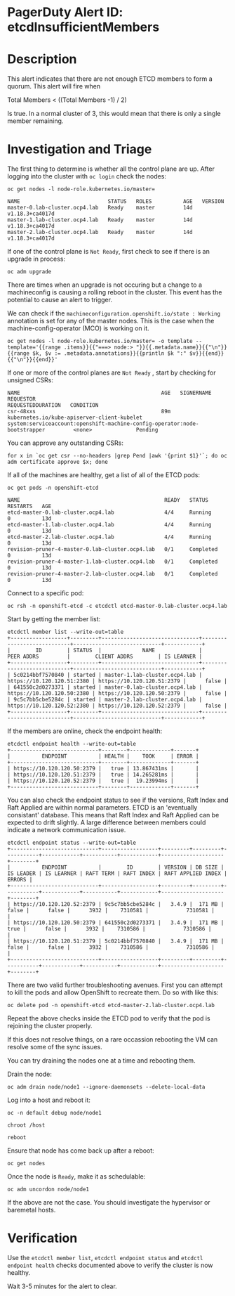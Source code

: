 # PagerDuty Alert ID: etcdInsufficientMembers
# Description
This alert indicates that there are not enough ETCD members to form a quorum. This alert will fire when 

Total Members < ((Total Members -1) / 2)

Is true. In a normal cluster of 3, this would mean that there is only a single member remaining.

# Investigation and Triage

The first thing to determine is whether all the control plane are up. After logging into the cluster with `oc login` check the nodes:

```
oc get nodes -l node-role.kubernetes.io/master=

NAME                            STATUS   ROLES          AGE   VERSION
master-0.lab-cluster.ocp4.lab   Ready    master         14d   v1.18.3+ca4017d
master-1.lab-cluster.ocp4.lab   Ready    master         14d   v1.18.3+ca4017d
master-2.lab-cluster.ocp4.lab   Ready    master         14d   v1.18.3+ca4017d
```

If one of the control plane is `Not Ready`, first check to see if there is an upgrade in process:

```
oc adm upgrade
```

There are times when an upgrade is not occuring but a change to a machineconfig is causing a rolling reboot in the cluster. This event has the potential to cause an alert to trigger.

We can check if the `machineconfiguration.openshift.io/state : Working` annotation is set for any of the master nodes. This is the case when the machine-config-operator (MCO) is working on it.

```
oc get nodes -l node-role.kubernetes.io/master= -o template --template='{{range .items}}{{"===> node:> "}}{{.metadata.name}}{{"\n"}}{{range $k, $v := .metadata.annotations}}{{println $k ":" $v}}{{end}}{{"\n"}}{{end}}'
```


If one or more of the control planes are `Not Ready` , start by checking for unsigned CSRs:

```
NAME                                             AGE   SIGNERNAME                                    REQUESTOR                                                                         REQUESTEDDURATION   CONDITION
csr-48xxs                                        89m   kubernetes.io/kube-apiserver-client-kubelet   system:serviceaccount:openshift-machine-config-operator:node-bootstrapper         <none>              Pending
```

You can approve any outstanding CSRs:

```
for x in `oc get csr --no-headers |grep Pend |awk '{print $1}'`; do oc adm certificate approve $x; done
```

If all of the machines are healthy, get a list of all of the ETCD pods: 

```
oc get pods -n openshift-etcd

NAME                                              READY   STATUS      RESTARTS   AGE
etcd-master-0.lab-cluster.ocp4.lab                4/4     Running     0          13d
etcd-master-1.lab-cluster.ocp4.lab                4/4     Running     0          13d
etcd-master-2.lab-cluster.ocp4.lab                4/4     Running     0          13d
revision-pruner-4-master-0.lab-cluster.ocp4.lab   0/1     Completed   0          13d
revision-pruner-4-master-1.lab-cluster.ocp4.lab   0/1     Completed   0          13d
revision-pruner-4-master-2.lab-cluster.ocp4.lab   0/1     Completed   0          13d
```

Connect to a specific pod:

```
oc rsh -n openshift-etcd -c etcdctl etcd-master-0.lab-cluster.ocp4.lab
```

Start by getting the member list:

```
etcdctl member list --write-out=table
+------------------+---------+-------------------------------+----------------------------+----------------------------+------------+
|        ID        | STATUS  |             NAME              |         PEER ADDRS         |        CLIENT ADDRS        | IS LEARNER |
+------------------+---------+-------------------------------+----------------------------+----------------------------+------------+
| 5c0214bbf7570840 | started | master-1.lab-cluster.ocp4.lab | https://10.120.120.51:2380 | https://10.120.120.51:2379 |      false |
| 641550c2d0273371 | started | master-0.lab-cluster.ocp4.lab | https://10.120.120.50:2380 | https://10.120.120.50:2379 |      false |
| 9c5c7bb5cbe5284c | started | master-2.lab-cluster.ocp4.lab | https://10.120.120.52:2380 | https://10.120.120.52:2379 |      false |
+------------------+---------+-------------------------------+----------------------------+----------------------------+------------+
```

If the members are online, check the endpoint health:

```
etcdctl endpoint health --write-out=table
+----------------------------+--------+-------------+-------+
|          ENDPOINT          | HEALTH |    TOOK     | ERROR |
+----------------------------+--------+-------------+-------+
| https://10.120.120.50:2379 |   true | 13.867431ms |       |
| https://10.120.120.51:2379 |   true | 14.265281ms |       |
| https://10.120.120.52:2379 |   true |  19.23994ms |       |
+----------------------------+--------+-------------+-------+

```

You can also check the endpoint status to see if the versions, Raft Index and Raft Applied are within normal parameters. ETCD is an 'eventually consistant' database. This means that Raft Index and Raft Applied can be expected to drift slightly. A large difference between members could indicate a network communication issue.

```
etcdctl endpoint status --write-out=table
+----------------------------+------------------+---------+---------+-----------+------------+-----------+------------+--------------------+--------+
|          ENDPOINT          |        ID        | VERSION | DB SIZE | IS LEADER | IS LEARNER | RAFT TERM | RAFT INDEX | RAFT APPLIED INDEX | ERRORS |
+----------------------------+------------------+---------+---------+-----------+------------+-----------+------------+--------------------+--------+
| https://10.120.120.52:2379 | 9c5c7bb5cbe5284c |   3.4.9 |  171 MB |     false |      false |      3932 |    7310581 |            7310581 |        |
| https://10.120.120.50:2379 | 641550c2d0273371 |   3.4.9 |  171 MB |      true |      false |      3932 |    7310586 |            7310586 |        |
| https://10.120.120.51:2379 | 5c0214bbf7570840 |   3.4.9 |  171 MB |     false |      false |      3932 |    7310586 |            7310586 |        |
+----------------------------+------------------+---------+---------+-----------+------------+-----------+------------+--------------------+--------+
```

There are two valid further troubleshooting avenues. First you can attempt to kill the pods and allow OpenShift to recreate them. Do so with like this:

```
oc delete pod -n openshift-etcd etcd-master-2.lab-cluster.ocp4.lab
```

Repeat the above checks inside the ETCD pod to verify that the pod is rejoining the cluster properly.

If this does not resolve things, on a rare occassion rebooting the VM can resolve some of the sync issues.

You can try draining the nodes one at a time and rebooting them.

Drain the node:
```
oc adm drain node/node1 --ignore-daemonsets --delete-local-data
```

Log into a host and reboot it:
```
oc -n default debug node/node1

chroot /host

reboot
```

Ensure that node has come back up after a reboot:

```
oc get nodes
```

Once the node is `Ready`, make it as schedulable:

```
oc adm uncordon node/node1
```

If the above are not the case. You should investigate the hypervisor or baremetal hosts. 

# Verification

Use the `etcdctl member list`, `etcdctl endpoint status` and `etcdctl endpoint health` checks documented above to verify the cluster is now healthy.

Wait 3-5 minutes for the alert to clear.
